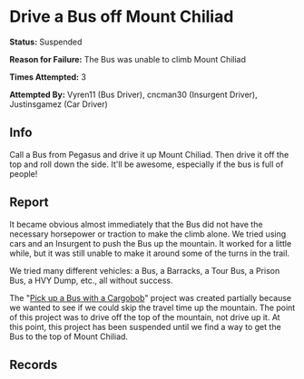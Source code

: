 # Drive a Bus off Mount Chiliad

**Status:** <span class="status suspended">Suspended</span>

**Reason for Failure:** The Bus was unable to climb Mount Chiliad

**Times Attempted:** 3

**Attempted By:** <span>Vyren11</span> (Bus Driver), <span>cncman30</span> (Insurgent Driver), <span>Justinsgamez</span> (Car Driver)


## Info
Call a Bus from Pegasus and drive it up Mount Chiliad. Then drive it off the top and roll down the side. It'll be awesome, especially if the bus is full of people! 

## Report
It became obvious almost immediately that the Bus did not have the necessary horsepower or traction to make the climb alone. We tried using cars and an Insurgent to push the Bus up the mountain. It worked for a little while, but it was still unable to make it around some of the turns in the trail. 

We tried many different vehicles: a Bus, a Barracks, a Tour Bus, a Prison Bus, a HVY Dump, etc., all without success. 

The "[Pick up a Bus with a Cargobob](/pick_up_a_bus_with_a_cargobob.md)" project was created partially because we wanted to see if we could skip the travel time up the mountain. The point of this project was to drive off the top of the mountain, not drive up it. At this point, this project has been suspended until we find a way to get the Bus to the top of Mount Chiliad. 

## Records

